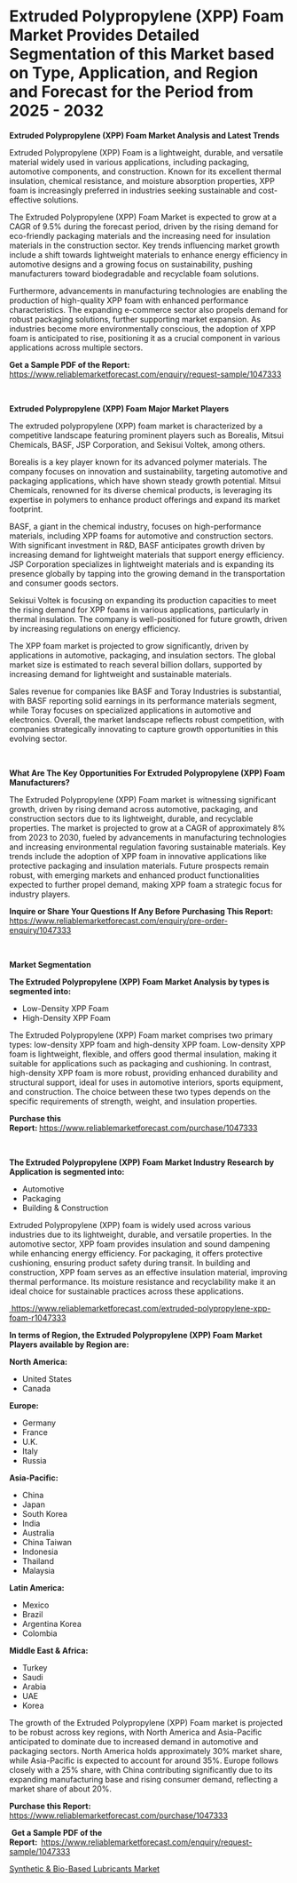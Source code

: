 <p><h1>Extruded Polypropylene (XPP) Foam Market Provides Detailed Segmentation of this Market based on Type, Application, and Region and Forecast for the Period from 2025 - 2032</h1></p><p><strong>Extruded Polypropylene (XPP) Foam Market Analysis and Latest Trends</strong></p>
<p><p>Extruded Polypropylene (XPP) Foam is a lightweight, durable, and versatile material widely used in various applications, including packaging, automotive components, and construction. Known for its excellent thermal insulation, chemical resistance, and moisture absorption properties, XPP foam is increasingly preferred in industries seeking sustainable and cost-effective solutions. </p><p>The Extruded Polypropylene (XPP) Foam Market is expected to grow at a CAGR of 9.5% during the forecast period, driven by the rising demand for eco-friendly packaging materials and the increasing need for insulation materials in the construction sector. Key trends influencing market growth include a shift towards lightweight materials to enhance energy efficiency in automotive designs and a growing focus on sustainability, pushing manufacturers toward biodegradable and recyclable foam solutions. </p><p>Furthermore, advancements in manufacturing technologies are enabling the production of high-quality XPP foam with enhanced performance characteristics. The expanding e-commerce sector also propels demand for robust packaging solutions, further supporting market expansion. As industries become more environmentally conscious, the adoption of XPP foam is anticipated to rise, positioning it as a crucial component in various applications across multiple sectors.</p></p>
<p><strong>Get a Sample PDF of the Report:&nbsp;</strong> <a href="https://www.reliablemarketforecast.com/enquiry/request-sample/1047333?utm_campaign=3194&utm_medium=2&utm_source=Github&utm_content=ia&utm_term=22032025&utm_id=extruded-polypropylene-xpp-foam">https://www.reliablemarketforecast.com/enquiry/request-sample/1047333</a></p>
<p>&nbsp;</p>
<p><strong>Extruded Polypropylene (XPP) Foam Major Market Players</strong></p>
<p><p>The extruded polypropylene (XPP) foam market is characterized by a competitive landscape featuring prominent players such as Borealis, Mitsui Chemicals, BASF, JSP Corporation, and Sekisui Voltek, among others. </p><p>Borealis is a key player known for its advanced polymer materials. The company focuses on innovation and sustainability, targeting automotive and packaging applications, which have shown steady growth potential. Mitsui Chemicals, renowned for its diverse chemical products, is leveraging its expertise in polymers to enhance product offerings and expand its market footprint.</p><p>BASF, a giant in the chemical industry, focuses on high-performance materials, including XPP foams for automotive and construction sectors. With significant investment in R&D, BASF anticipates growth driven by increasing demand for lightweight materials that support energy efficiency. JSP Corporation specializes in lightweight materials and is expanding its presence globally by tapping into the growing demand in the transportation and consumer goods sectors.</p><p>Sekisui Voltek is focusing on expanding its production capacities to meet the rising demand for XPP foams in various applications, particularly in thermal insulation. The company is well-positioned for future growth, driven by increasing regulations on energy efficiency.</p><p>The XPP foam market is projected to grow significantly, driven by applications in automotive, packaging, and insulation sectors. The global market size is estimated to reach several billion dollars, supported by increasing demand for lightweight and sustainable materials.</p><p>Sales revenue for companies like BASF and Toray Industries is substantial, with BASF reporting solid earnings in its performance materials segment, while Toray focuses on specialized applications in automotive and electronics. Overall, the market landscape reflects robust competition, with companies strategically innovating to capture growth opportunities in this evolving sector.</p></p>
<p>&nbsp;</p>
<p><strong>What Are The Key Opportunities For Extruded Polypropylene (XPP) Foam Manufacturers?</strong></p>
<p><p>The Extruded Polypropylene (XPP) Foam market is witnessing significant growth, driven by rising demand across automotive, packaging, and construction sectors due to its lightweight, durable, and recyclable properties. The market is projected to grow at a CAGR of approximately 8% from 2023 to 2030, fueled by advancements in manufacturing technologies and increasing environmental regulation favoring sustainable materials. Key trends include the adoption of XPP foam in innovative applications like protective packaging and insulation materials. Future prospects remain robust, with emerging markets and enhanced product functionalities expected to further propel demand, making XPP foam a strategic focus for industry players.</p></p>
<p><strong>Inquire or Share Your Questions If Any Before Purchasing This Report:</strong> <a href="https://www.reliablemarketforecast.com/enquiry/pre-order-enquiry/1047333?utm_campaign=3194&utm_medium=2&utm_source=Github&utm_content=ia&utm_term=22032025&utm_id=extruded-polypropylene-xpp-foam">https://www.reliablemarketforecast.com/enquiry/pre-order-enquiry/1047333</a></p>
<p>&nbsp;</p>
<p><strong>Market Segmentation</strong></p>
<p><strong>The Extruded Polypropylene (XPP) Foam Market Analysis by types is segmented into:</strong></p>
<p><ul><li>Low-Density XPP Foam</li><li>High-Density XPP Foam</li></ul></p>
<p><p>The Extruded Polypropylene (XPP) Foam market comprises two primary types: low-density XPP foam and high-density XPP foam. Low-density XPP foam is lightweight, flexible, and offers good thermal insulation, making it suitable for applications such as packaging and cushioning. In contrast, high-density XPP foam is more robust, providing enhanced durability and structural support, ideal for uses in automotive interiors, sports equipment, and construction. The choice between these two types depends on the specific requirements of strength, weight, and insulation properties.</p></p>
<p><strong>Purchase this Report:&nbsp;</strong><a href="https://www.reliablemarketforecast.com/purchase/1047333?utm_campaign=3194&utm_medium=2&utm_source=Github&utm_content=ia&utm_term=22032025&utm_id=extruded-polypropylene-xpp-foam">https://www.reliablemarketforecast.com/purchase/1047333</a></p>
<p>&nbsp;</p>
<p><strong>The Extruded Polypropylene (XPP) Foam Market Industry Research by Application is segmented into:</strong></p>
<p><ul><li>Automotive</li><li>Packaging</li><li>Building & Construction</li></ul></p>
<p><p>Extruded Polypropylene (XPP) foam is widely used across various industries due to its lightweight, durable, and versatile properties. In the automotive sector, XPP foam provides insulation and sound dampening while enhancing energy efficiency. For packaging, it offers protective cushioning, ensuring product safety during transit. In building and construction, XPP foam serves as an effective insulation material, improving thermal performance. Its moisture resistance and recyclability make it an ideal choice for sustainable practices across these applications.</p></p>
<p><a href="https://www.reliablemarketforecast.com/extruded-polypropylene-xpp-foam-r1047333?utm_campaign=3194&utm_medium=2&utm_source=Github&utm_content=ia&utm_term=22032025&utm_id=extruded-polypropylene-xpp-foam">&nbsp;https://www.reliablemarketforecast.com/extruded-polypropylene-xpp-foam-r1047333</a></p>
<p><strong>In terms of Region, the Extruded Polypropylene (XPP) Foam Market Players available by Region are:</strong></p>
<p>
    <p> <strong> North America: </strong>
        <ul>
            <li>United States</li>
            <li>Canada</li>
        </ul>
        </p> 
    <p> <strong> Europe: </strong>
        <ul>
            <li>Germany</li>
            <li>France</li>
            <li>U.K.</li>
            <li>Italy</li>
            <li>Russia</li>
        </ul>
        </p> 
    <p> <strong> Asia-Pacific: </strong>
        <ul>
            <li>China</li>
            <li>Japan</li>
            <li>South Korea</li>
            <li>India</li>
            <li>Australia</li>
            <li>China Taiwan</li>
            <li>Indonesia</li>
            <li>Thailand</li>
            <li>Malaysia</li>
        </ul>
        </p> 
    <p> <strong> Latin America: </strong>
        <ul>
            <li>Mexico</li>
            <li>Brazil</li>
            <li>Argentina Korea</li>
            <li>Colombia</li>
        </ul>
        </p> 
    <p> <strong> Middle East & Africa: </strong>
        <ul>
            <li>Turkey</li>
            <li>Saudi</li>
            <li>Arabia</li>
            <li>UAE</li>
            <li>Korea</li>
        </ul>
    </p>
    </p>
<p><p>The growth of the Extruded Polypropylene (XPP) Foam market is projected to be robust across key regions, with North America and Asia-Pacific anticipated to dominate due to increased demand in automotive and packaging sectors. North America holds approximately 30% market share, while Asia-Pacific is expected to account for around 35%. Europe follows closely with a 25% share, with China contributing significantly due to its expanding manufacturing base and rising consumer demand, reflecting a market share of about 20%.</p></p>
<p><strong>Purchase this Report: </strong><a href="https://www.reliablemarketforecast.com/purchase/1047333?utm_campaign=3194&utm_medium=2&utm_source=Github&utm_content=ia&utm_term=22032025&utm_id=extruded-polypropylene-xpp-foam">https://www.reliablemarketforecast.com/purchase/1047333</a></p>
<p>&nbsp;<strong>Get a Sample PDF of the Report:&nbsp;&nbsp;</strong><a href="https://www.reliablemarketforecast.com/enquiry/request-sample/1047333?utm_campaign=3194&utm_medium=2&utm_source=Github&utm_content=ia&utm_term=22032025&utm_id=extruded-polypropylene-xpp-foam">https://www.reliablemarketforecast.com/enquiry/request-sample/1047333</a></p>
<p><strong></strong></p>
<p><p><a href="https://github.com/gunbybeahmg1/Market-Research-Report-List-1/blob/main/synthetic-bio-based-lubricants-market.md?utm_campaign=3194&utm_medium=2&utm_source=Github&utm_content=ia&utm_term=22032025&utm_id=extruded-polypropylene-xpp-foam">Synthetic & Bio-Based Lubricants Market</a></p></p>